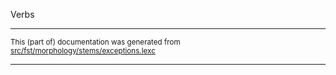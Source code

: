 

Verbs

* * *

<small>This (part of) documentation was generated from [src/fst/morphology/stems/exceptions.lexc](https://github.com/giellalt/lang-deu/blob/main/src/fst/morphology/stems/exceptions.lexc)</small>

---

